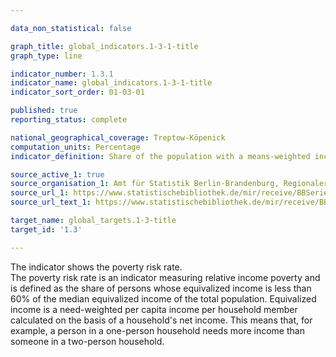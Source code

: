 ```yaml
---

data_non_statistical: false

graph_title: global_indicators.1-3-1-title
graph_type: line

indicator_number: 1.3.1
indicator_name: global_indicators.1-3-1-title
indicator_sort_order: 01-03-01

published: true
reporting_status: complete

national_geographical_coverage: Treptow-Köpenick
computation_units: Percentage
indicator_definition: Share of the population with a means-weighted income below the state-specific at-risk-of-poverty threshold

source_active_1: true
source_organisation_1: Amt für Statistik Berlin-Brandenburg, Regionaler Sozialbericht
source_url_1: https://www.statistischebibliothek.de/mir/receive/BBSerie_mods_00001126
source_url_text_1: https://www.statistischebibliothek.de/mir/receive/BBSerie_mods_00001126

target_name: global_targets.1-3-title
target_id: '1.3'

---
```


The indicator shows the poverty risk rate. <br>
The poverty risk rate is an indicator measuring relative income poverty and is defined as the share of persons whose equivalized income is less than 60% of the median equivalized income of the total population.
Equivalized income is a need-weighted per capita income per household member calculated on the basis of a household's net income. This means that, for example, a person in a one-person household needs more income than someone in a two-person household.

